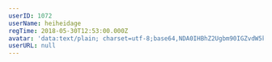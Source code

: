 ```yaml
---
userID: 1072
userName: heiheidage
regTime: 2018-05-30T12:53:00.000Z
avatar: 'data:text/plain; charset=utf-8;base64,NDA0IHBhZ2Ugbm90IGZvdW5kCg=='
userURL: null
---
```



